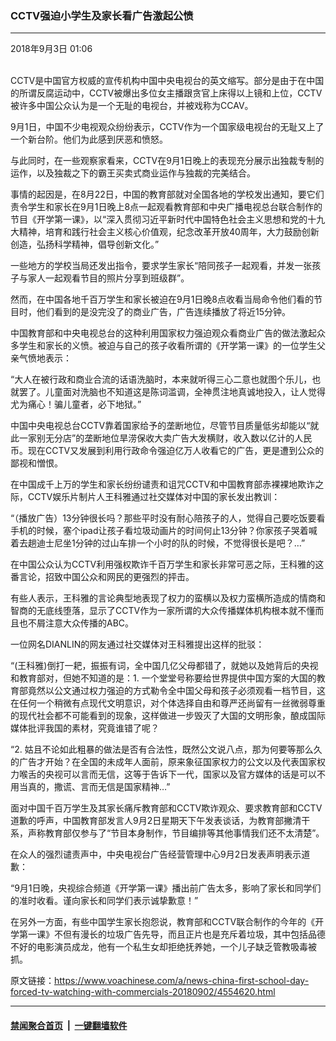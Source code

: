 ### CCTV强迫小学生及家长看广告激起公愤
------------------------

<div class="published">
 <span class="date" title="中国时间">
  <time datetime="2018-09-03T01:06:56+08:00">
   2018年9月3日 01:06
  </time>
 </span>
</div>
<br/>
<div class="wsw">
 <p>
  CCTV是中国官方权威的宣传机构中国中央电视台的英文缩写。部分是由于在中国的所谓反腐运动中，CCTV被爆出多位女主播跟贪官上床得以上镜和上位，CCTV被许多中国公众认为是一个无耻的电视台，并被戏称为CCAV。
 </p>
 <p>
  9月1日，中国不少电视观众纷纷表示，CCTV作为一个国家级电视台的无耻又上了一个新台阶。他们为此感到厌恶和愤怒。
 </p>
 <p>
  与此同时，在一些观察家看来，CCTV在9月1日晚上的表现充分展示出独裁专制的运作，以及独裁之下的霸王买卖式商业运作与独裁的完美结合。
 </p>
 <p>
  事情的起因是，在8月22日，中国的教育部就对全国各地的学校发出通知，要它们责令学生和家长在9月1日晚上8点一起观看教育部和中央广播电视总台联合制作的节目《开学第一课》，以“深入贯彻习近平新时代中国特色社会主义思想和党的十九大精神，培育和践行社会主义核心价值观，纪念改革开放40周年，大力鼓励创新创造，弘扬科学精神，倡导创新文化。”
 </p>
 <p>
  一些地方的学校当局还发出指令，要求学生家长“陪同孩子一起观看，并发一张孩子与家人一起观看节目的照片分享到班级群”。
 </p>
 <p>
  然而，在中国各地千百万学生和家长被迫在9月1日晚8点收看当局命令他们看的节目时，他们看到的是没完没了的商业广告，广告连续播放了将近15分钟。
 </p>
 <p>
  中国教育部和中央电视总台的这种利用国家权力强迫观众看商业广告的做法激起众多学生和家长的义愤。被迫与自己的孩子收看所谓的《开学第一课》的一位学生父亲气愤地表示：
 </p>
 <p>
  “大人在被行政和商业合流的话语洗脑时，本来就听得三心二意也就图个乐儿，也就罢了。儿童面对洗脑也不知道这是陈词滥调，全神贯注地真诚地投入，让人觉得尤为痛心！骗儿童者，必下地狱。”
 </p>
 <p>
  中国中央电视总台CCTV靠着国家给予的垄断地位，尽管节目质量低劣却能以“就此一家别无分店”的垄断地位旱涝保收大卖广告大发横财，收入数以亿计的人民币。现在CCTV又发展到利用行政命令强迫亿万人收看它的广告，更是遭到公众的鄙视和憎恨。
 </p>
 <p>
  在中国成千上万的学生和家长纷纷谴责和诅咒CCTV和中国教育部赤裸裸地欺诈之际，CCTV娱乐片制片人王科雅通过社交媒体对中国的家长发出教训：
 </p>
 <p>
  “（播放广告）13分钟很长吗？那些平时没有耐心陪孩子的人，觉得自己要吃饭要看手机的时候，塞个ipad让孩子看垃圾动画片的时间何止13分钟？你家孩子哭着喊着去趟迪士尼坐1分钟的过山车排一个小时的队的时候，不觉得很长是吧？…”
 </p>
 <p>
  在中国公众认为CCTV利用强权欺诈千百万学生和家长非常可恶之际，王科雅的这番言论，招致中国公众和网民的更强烈的抨击。
 </p>
 <p>
  有些人表示，王科雅的言论典型地表现了权力的蛮横以及权力蛮横所造成的情商和智商的无底线堕落，显示了CCTV作为一家所谓的大众传播媒体机构根本就不懂而且也不屑注意大众传播的ABC。
 </p>
 <p>
  一位网名DIANLIN的网友通过社交媒体对王科雅提出这样的批驳：
 </p>
 <p>
  “(王科雅)倒打一耙，振振有词，全中国几亿父母都错了，就她以及她背后的央视和教育部对，但她不知道的是：1. 一个堂堂号称要给世界提供中国方案的大国的教育部竟然以公文通过权力强迫的方式勒令全中国父母和孩子必须观看一档节目，这在任何一个稍微有点现代文明意识，对个体选择自由和尊严还尚留有一丝微弱尊重的现代社会都不可能看到的现象，这样做进一步毁灭了大国的文明形象，酿成国际媒体批评我国的素材，究竟谁错了呢？
 </p>
 <p>
  “2. 姑且不论如此粗暴的做法是否有合法性，既然公文说八点，那为何要等那么久的广告才开始？在全国的未成年人面前，原来象征国家权力的公文以及代表国家权力喉舌的央视可以言而无信，这等于告诉下一代，国家以及官方媒体的话是可以不用当真的，撒谎、言而无信是国家精神…”
 </p>
 <p>
  面对中国千百万学生及其家长痛斥教育部和CCTV欺诈观众、要求教育部和CCTV道歉的呼声，中国教育部发言人9月2日星期天下午发表谈话，为教育部撇清干系，声称教育部仅参与了“节目本身制作，节目编排等其他事情我们还不太清楚”。
 </p>
 <p>
  在众人的强烈谴责声中，中央电视台广告经营管理中心9月2日发表声明表示道歉：
 </p>
 <p>
  “9月1日晚，央视综合频道《开学第一课》播出前广告太多，影响了家长和同学们的准时收看。谨向家长和同学们表示诚挚歉意！”
 </p>
 <p>
  在另外一方面，有些中国学生家长抱怨说，教育部和CCTV联合制作的今年的《开学第一课》不但有漫长的垃圾广告先导，而且正片也是充斥着垃圾，其中包括品德不好的电影演员成龙，他有一个私生女却拒绝抚养她，一个儿子缺乏管教吸毒被抓。
 </p>
</div>

原文链接：https://www.voachinese.com/a/news-china-first-school-day-forced-tv-watching-with-commercials-20180902/4554620.html


------------------------
#### [禁闻聚合首页](https://github.com/gfw-breaker/banned-news/blob/master/README.md) &nbsp;|&nbsp;  [一键翻墙软件](https://github.com/gfw-breaker/nogfw/blob/master/README.md)